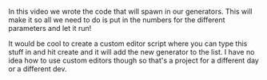 In this video we wrote the code that will spawn in our generators. This will make it so all we need to do is put in the numbers for the different parameters and let it run!

It would be cool to create a custom editor script where you can type this stuff in and hit create and it will add the new generator to the list. I have no idea how to use custom editors though so that's a project for a different day or a different dev.
